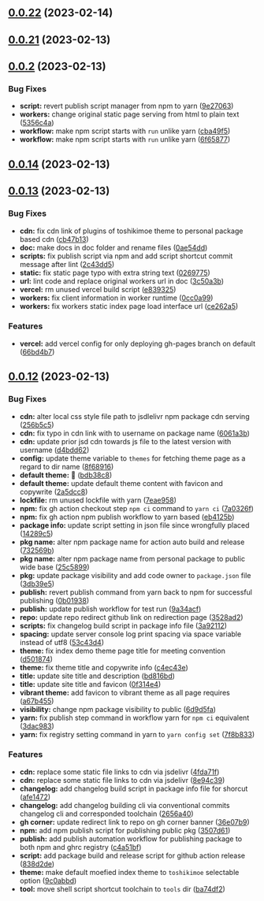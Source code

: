 ## [0.0.22](https://github.com/toshikidev/fuki/compare/v0.0.21...v0.0.22) (2023-02-14)



## [0.0.21](https://github.com/toshikidev/fuki/compare/v0.0.2...v0.0.21) (2023-02-13)



## [0.0.2](https://github.com/toshikidev/fuki/compare/v0.0.14...v0.0.2) (2023-02-13)


### Bug Fixes

* **script:** revert publish script manager from npm to yarn ([9e27063](https://github.com/toshikidev/fuki/commit/9e27063317f438b3018633d24772f5c5dcbb3869))
* **workers:** change original static page serving from html to plain text ([5356c4a](https://github.com/toshikidev/fuki/commit/5356c4aef93d358edf2f904661c86d48b5cf55fa))
* **workflow:** make npm script starts with `run` unlike yarn ([cba49f5](https://github.com/toshikidev/fuki/commit/cba49f5702c5e80cfff2de6bd77a02ef381337f6))
* **workflow:** make npm script starts with `run` unlike yarn ([6f65877](https://github.com/toshikidev/fuki/commit/6f65877a2eafa1591234ecd3a7009a81124fb3ab))



## [0.0.14](https://github.com/toshikidev/fuki/compare/v0.0.13...v0.0.14) (2023-02-13)



## [0.0.13](https://github.com/toshikidev/fuki/compare/v0.0.12...v0.0.13) (2023-02-13)


### Bug Fixes

* **cdn:** fix cdn link of plugins of toshikimoe theme to personal package based cdn ([cb47b13](https://github.com/toshikidev/fuki/commit/cb47b1304c38d40ea8377c56b54ab3e5a148549d))
* **doc:** make docs in doc folder and rename files ([0ae54dd](https://github.com/toshikidev/fuki/commit/0ae54dd567186a5fe528fee6a26006a641d2048d))
* **scripts:** fix publish script via npm and add script shortcut commit message after lint ([2c43dd5](https://github.com/toshikidev/fuki/commit/2c43dd5cc024fae69d00bdb505e93d9f43b93a99))
* **static:** fix static page typo with extra string text ([0269775](https://github.com/toshikidev/fuki/commit/02697752252cf13088da92a6dc44fff49979f351))
* **url:** lint code and replace original workers url in doc ([3c50a3b](https://github.com/toshikidev/fuki/commit/3c50a3bb3aae63025a6ee3e66459727efbf4d2bd))
* **vercel:** rm unused vercel build script ([e839325](https://github.com/toshikidev/fuki/commit/e8393257cc417f9179af33ffea448dbb2f7f9d65))
* **workers:** fix client information in worker runtime ([0cc0a99](https://github.com/toshikidev/fuki/commit/0cc0a994181820730af3e912c7ec76a31bd9d782))
* **workers:** fix workers static index page load interface url ([ce262a5](https://github.com/toshikidev/fuki/commit/ce262a57eafa6fbb0bd6091b5cd50a932f9d9766))


### Features

* **vercel:** add vercel config for only deploying gh-pages branch on default ([66bd4b7](https://github.com/toshikidev/fuki/commit/66bd4b7088c05ad616c518c15777dfe15b90fd98))



## [0.0.12](https://github.com/toshikidev/fuki/compare/25c589908945f965c57b92db32409c9f066283fa...v0.0.12) (2023-02-13)


### Bug Fixes

* **cdn:** alter local css style file path to jsdlelivr npm package cdn serving ([256b5c5](https://github.com/toshikidev/fuki/commit/256b5c525a8780ddb4d512e89b14a3445b04d973))
* **cdn:** fix typo in cdn link with to username on package name ([6061a3b](https://github.com/toshikidev/fuki/commit/6061a3b2ddee1a8ef83cba2aecb5f88a96ff6e25))
* **cdn:** update prior jsd cdn towards js file to the latest version with username ([d4bdd62](https://github.com/toshikidev/fuki/commit/d4bdd627530e3febd93f394c556ffbbf64b50440))
* **config:** update theme variable to `themes` for fetching theme page as a regard to dir name ([8f68916](https://github.com/toshikidev/fuki/commit/8f689163e3add26f0816dcf2f428016d420c3d0f))
* **default theme:** 🐳 ([bdb38c8](https://github.com/toshikidev/fuki/commit/bdb38c831ed0a72cc24828b455a22116a22c09da))
* **default theme:** update default theme content with favicon and copywrite ([2a5dcc8](https://github.com/toshikidev/fuki/commit/2a5dcc8defc1741cd5fd7628567de74d406165b4))
* **lockfile:** rm unused lockfile with yarn ([7eae958](https://github.com/toshikidev/fuki/commit/7eae9582012d83740193a2798a12fbbc8e6594a0))
* **npm:** fix gh action checkout step `npm ci` command to `yarn ci` ([7a0326f](https://github.com/toshikidev/fuki/commit/7a0326fc50f34463fe08c4f4893032c7986e5868))
* **npm:** fix gh action npm publish workflow to yarn based ([eb4125b](https://github.com/toshikidev/fuki/commit/eb4125b18a894f7c1d1531640a24f0d1b35c6a4f))
* **package info:** update script setting in json file since wrongfully placed ([14289c5](https://github.com/toshikidev/fuki/commit/14289c56d625728f0edfe00ed4f388424813f3e6))
* **pkg name:** alter npm package name for action auto build and release ([732569b](https://github.com/toshikidev/fuki/commit/732569b5f9a8b7f4521654997b0c898c17e5b30a))
* **pkg name:** alter npm package name from personal package to public wide base ([25c5899](https://github.com/toshikidev/fuki/commit/25c589908945f965c57b92db32409c9f066283fa))
* **pkg:** update package visibility and add code owner to `package.json` file ([3db39e5](https://github.com/toshikidev/fuki/commit/3db39e531b286d52c3c091f3478f84ac4f07d7d1))
* **publish:** revert publish command from yarn back to npm for successful publishing ([0b01938](https://github.com/toshikidev/fuki/commit/0b01938ed78d01e850f6a1b2942a6726e483d9b5))
* **publish:** update publish workflow for test run ([9a34acf](https://github.com/toshikidev/fuki/commit/9a34acf53643ed495aa282b68443fd530ca7f8b2))
* **repo:** update repo redirect github link on redirection page ([3528ad2](https://github.com/toshikidev/fuki/commit/3528ad2a0eb1402cdba35701c154ef8eab585bee))
* **scripts:** fix changelog build script in package info file ([3a92112](https://github.com/toshikidev/fuki/commit/3a921121d25b1565b55384893ad64a9e27752bab))
* **spacing:** update server console log print spacing via space variable instead of utf8 ([53c43d4](https://github.com/toshikidev/fuki/commit/53c43d473773b0848a6c0db845a3881b1f1c9ab8))
* **theme:** fix index demo theme page title for meeting convention ([d501874](https://github.com/toshikidev/fuki/commit/d5018748869c9cbe4e6647c6f2138e60504b383d))
* **theme:** fix theme title and copywrite info ([c4ec43e](https://github.com/toshikidev/fuki/commit/c4ec43e52ebc5f40c5a1ad65cb271bfd2cfcdd2d))
* **title:** update site title and description ([bd816bd](https://github.com/toshikidev/fuki/commit/bd816bdfb0f72011a0c38058ad2a7066d0fd62ed))
* **title:** update site title and favicon ([0f314e4](https://github.com/toshikidev/fuki/commit/0f314e4d56d46d313867506ae4b6ba4dd9fe6c23))
* **vibrant theme:** add favicon to vibrant theme as all page requires ([a67b455](https://github.com/toshikidev/fuki/commit/a67b455ef309ff914f9e2349e342d1ccedf7f084))
* **visibility:** change npm package visibility to public ([6d9d5fa](https://github.com/toshikidev/fuki/commit/6d9d5fa047ca5f2a89c550b7b7161fae07d6f405))
* **yarn:** fix publish step command in workflow yarn for `npm ci` equivalent ([3dac983](https://github.com/toshikidev/fuki/commit/3dac98364ae76258d749f4d71f5506b498e4fa14))
* **yarn:** fix registry setting command in yarn to `yarn config set` ([7f8b833](https://github.com/toshikidev/fuki/commit/7f8b833d0b46cfdda29d7a3bbc9185dd8583c0f7))


### Features

* **cdn:** replace some static file links to cdn via jsdelivr ([4fda71f](https://github.com/toshikidev/fuki/commit/4fda71f643731fe52cade7dc0c68242d4c6551ec))
* **cdn:** replace some static file links to cdn via jsdelivr ([8e94c39](https://github.com/toshikidev/fuki/commit/8e94c3941cb89b255f60d445e9642e034b6b9e77))
* **changelog:** add changelog build script in package info file for shorcut ([afe1472](https://github.com/toshikidev/fuki/commit/afe14721c3f208e1c1b31744fbd6496e08daf140))
* **changelog:** add changelog building cli via conventional commits changelog cli and corresponded toolchain ([2656a40](https://github.com/toshikidev/fuki/commit/2656a405a90e29735d6681ca468f7448cc3231f8))
* **gh corner:** update redirect link to repo on gh corner banner ([36e07b9](https://github.com/toshikidev/fuki/commit/36e07b98d07448bb61fc571a27c3deda1ae63fb8))
* **npm:** add npm publish script for publishing public pkg ([3507d61](https://github.com/toshikidev/fuki/commit/3507d6112ac9790e61a455b77f77a98b5e8d6259))
* **publish:** add publish automation workflow for publishing package to both npm and ghrc registry ([c4a51bf](https://github.com/toshikidev/fuki/commit/c4a51bf8d5c51cba22fa5a69dd61e2ce29d80eb7))
* **script:** add package build and release script for github action release ([838d2de](https://github.com/toshikidev/fuki/commit/838d2de2ca04727d2d7484294bd35f582565593d))
* **theme:** make default moefied index theme to `toshikimoe` selectable option ([9c0abbd](https://github.com/toshikidev/fuki/commit/9c0abbdc89df46443c3a6a77a9998077898caaac))
* **tool:** move shell script shortcut toolchain to `tools` dir ([ba74df2](https://github.com/toshikidev/fuki/commit/ba74df299ede9e5492f3c70be6492e01f5692fc2))



